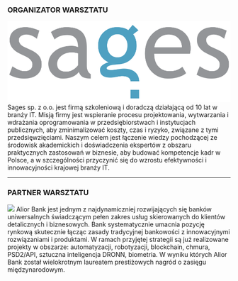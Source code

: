 
### ORGANIZATOR WARSZTATU
![](assets/img/sages.png)
Sages sp. z o.o. jest firmą szkoleniową i doradczą działającą od 10 lat w branży IT. 
Misją firmy jest wspieranie procesu projektowania, wytwarzania i wdrażania oprogramowania w przedsiębiorstwach i instytucjach publicznych, aby zminimalizować koszty, czas i ryzyko, związane z tymi przedsięwzięciami. 
Naszym celem jest łączenie wiedzy pochodzącej ze środowisk akademickich i doświadczenia ekspertów z obszaru praktycznych zastosowań w biznesie, aby budować kompetencje kadr w Polsce, a w szczególności przyczynić się do wzrostu efektywności i innowacyjności krajowej branży IT.


---
### PARTNER WARSZTATU
![](assets/img/alior.png)
Alior Bank jest jednym z najdynamiczniej rozwijających się banków uniwersalnych świadczącym pełen zakres usług skierowanych do klientów detalicznych i biznesowych. Bank systematycznie umacnia pozycję rynkową skutecznie łącząc zasady tradycyjnej bankowości z innowacyjnymi rozwiązaniami i produktami.  W ramach przyjętej strategii są już realizowane projekty w obszarze: automatyzacji, robotyzacji, blockchain, chmura, PSD2/API, sztuczna inteligencja DRONN, biometria.
W wyniku których Alior Bank został wielokrotnym laureatem prestiżowych nagród o zasięgu międzynarodowym.